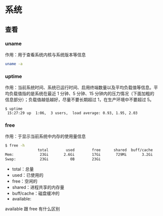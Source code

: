 # 系统

## 查看

### uname

作用：用于查看系统内核与系统版本等信息

```bash
uname -a
```

### uptime

作用：当前系统时间、系统已运行时间、启用终端数量以及平均负载值等信息。平均负载值指的是系统在最近 1 分钟、5 分钟、15 分钟内的压力情况（下面加粗的信息部分）；负载值越低越好，尽量不要长期超过 1，在生产环境中不要超过 5。

```text
$ uptime
 15:27:29 up  1:06,  3 users,  load average: 0.93, 1.95, 2.03
```

### free

作用：于显示当前系统中内存的使用量信息

```bash
$ free -h
               total        used        free      shared  buff/cache   available
Mem:            23Gi       2.6Gi        17Gi       729Mi       3.2Gi        19Gi
Swap:           23Gi          0B        23Gi
```

- total：总量
- used：已使用的
- free：空闲的
- shared：进程共享的内存量
- buff/cache：磁盘缓冲的
- available:

available 跟 free 有什么区别
